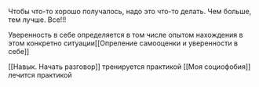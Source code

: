 Чтобы что-то хорошо получалось, надо это что-то делать. Чем больше, тем лучше. Все!!!

Уверенность в себе определяется в том числе опытом нахождения в этом конкретно ситуации[[Опреление самооценки и уверенности в себе]]

[[Навык. Начать разговор]] тренируется практикой
[[Моя социофобия]] лечится практикой
